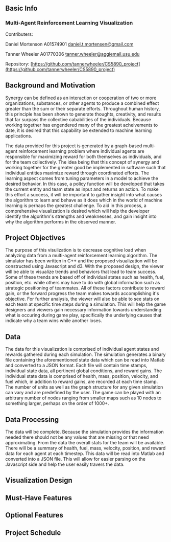 ## Basic Info
### Multi-Agent Reinforcement Learning Visualization

Contributers: 

Daniel Mortenson A01574901 daniel.t.mortensen@gmail.com

Tanner Wheeler A01770306 tanner.wheeler@aggiemail.usu.edu

Repository: [https://github.com/tannerwheeler/CS5890_project](https://github.com/tannerwheeler/CS5890_project)

## Background and Motivation
Synergy can be defined as an interaction or cooperation of two or more organizations, substances, or other agents to produce a combined effect greater than the sum or their separate efforts. Throughout human history, this principle has been shown to generate thoughts, creativity, and results that far surpass the collective cababilities of the individuals. Because working together has engendered many of the greatest acheivements to date, it is desired that this capability be extended to machine learning applications.

The data provided for this project is generated by a graph-based multi-agent reinforcement learning problem where individual agents are responsible for maximizing reward for both themselves as individuals, and for the team collectively.  The idea being that this concept of synergy and working together for the greater good be implemented in software such that individual entities maximize reward through coordinated efforts.  The learning aspect comes from tuning parameters in a model to achieve the desired behavior.  In this case, a policy function will be developed that takes the current entity and team state as input and returns an action. To make this effort a success, it will be important to gather insight into what causes the algorithm to learn and behave as it does which in the world of machine learning is perhaps the greatest challenge. To aid in this process, a comprehensive visualization is desired which will help the developer identify the algorithm's strengths and weaknesses, and gain insight into why the algorithm performs in the observed manner.

## Project Objectives
The purpose of this visulization is to decrease cognitive load when analyzing data from a multi-agent reinforcement learning algorithm. The simulator has been written in C++ and the proposed visualization will be constructed using Javascript and d3.  With the proposed design, the viewer will be able to visualize trends and behaviors that lead to team success. Some of these trends are based off of individual states such as health, fuel, position, etc. while others may have to do with global information such as strategic positioning of teammates.  All of these factors contribute to reward gain, or the forward progress the team makes towards accomplishing it's objective.  For further analysis, the viewer will also be able to see stats on each team at specific time steps during a simulation.  This will help the game designers and viewers gain necessary information towards understanding what is occuring during game play, specifically the underlying causes that indicate why a team wins while another loses.

## Data
The data for this visualization is comprised of individual agent states and rewards gathered during each simulation.  The simulation generates a binary file containing the aforementioned state data which can be read into Matlab and converted to a JSON format.  Each file will contain time stamps, individual state data, all pertinent global conditions, and reward gains.  The individual state data is comprised of health, mass, position, velocity, and fuel which, in addition to reward gains, are recorded at each time stamp. The number of units as well as the graph structure for any given simulation can vary and are predefined by the user.  The game can be played with an arbitrary number of nodes ranging from smaller maps such as 10 nodes to something larger, perhaps on the order of 1000+.

## Data Processing
The data will be complete. Because the simulation provides the information needed there should not be any values that are missing or that need approximating.  From the data the overall stats for the team will be available. There will be a summary of health, fuel, mass, velocity, position, and reward data for each agent at each timestep. This data will be read into Matlab and converted into a JSON file. This will allow for easier parsing on the Javascript side and help the user easily travers the data.

## Visualization Design

## Must-Have Features

## Optional Features

## Project Schedule

